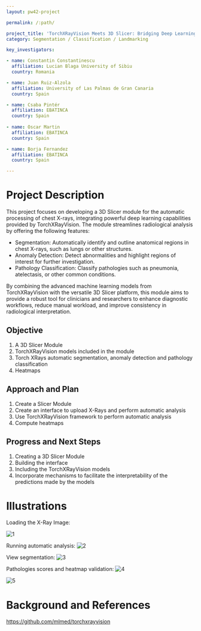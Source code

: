 ```yaml
---
layout: pw42-project

permalink: /:path/

project_title: 'TorchXRayVision Meets 3D Slicer: Bridging Deep Learning and Medical Imaging'
category: Segmentation / Classification / Landmarking

key_investigators:

- name: Constantin Constantinescu
  affiliation: Lucian Blaga University of Sibiu
  country: Romania

- name: Juan Ruiz-Alzola
  affiliation: University of Las Palmas de Gran Canaria
  country: Spain

- name: Csaba Pintér
  affiliation: EBATINCA
  country: Spain
  
- name: Oscar Martin
  affiliation: EBATINCA
  country: Spain

- name: Borja Fernandez
  affiliation: EBATINCA
  country: Spain

---
```


# Project Description

<!-- Add a short paragraph describing the project. -->


This project focuses on developing a 3D Slicer module for the automatic processing of chest X-rays, integrating powerful deep learning capabilities provided by TorchXRayVision. The module streamlines radiological analysis by offering the following features:

- Segmentation: Automatically identify and outline anatomical regions in chest X-rays, such as lungs or other structures.
- Anomaly Detection: Detect abnormalities and highlight regions of interest for further investigation.
- Pathology Classification: Classify pathologies such as pneumonia, atelectasis, or other common conditions.

By combining the advanced machine learning models from TorchXRayVision with the versatile 3D Slicer platform, this module aims to provide a robust tool for clinicians and researchers to enhance diagnostic workflows, reduce manual workload, and improve consistency in radiological interpretation.



## Objective

<!-- Describe here WHAT you would like to achieve (what you will have as end result). -->


1. A 3D Slicer Module
2. TorchXRayVision models included in the module
3. Torch XRays automatic segmentation, anomaly detection and pathology classification
4. Heatmaps




## Approach and Plan

<!-- Describe here HOW you would like to achieve the objectives stated above. -->


1. Create a Slicer Module 
2. Create an interface to upload X-Rays and perform automatic analysis
3. Use TorchXRayVision framework to perform automatic analysis
4. Compute heatmaps




## Progress and Next Steps

<!-- Update this section as you make progress, describing of what you have ACTUALLY DONE.
     If there are specific steps that you could not complete then you can describe them here, too. -->


1. Creating a 3D Slicer Module
2. Building the interface
3. Including the TorchXRayVision models
4. Incorporate mechanisms to facilitate the interpretability of the predictions made by the models





# Illustrations

Loading the X-Ray Image:
<!-- Add pictures and links to videos that demonstrate what has been accomplished. -->
![1](https://github.com/user-attachments/assets/e70dd149-885b-4674-ae5e-7f6a959d2084)

Running automatic analysis:
![2](https://github.com/user-attachments/assets/a694a23c-aaf3-4e6f-8101-8f955bfe336f)

View segmentation:
![3](https://github.com/user-attachments/assets/87216562-bc43-4578-8295-7bbf95ba5450)

Pathologies scores and heatmap validation:
![4](https://github.com/user-attachments/assets/7965821f-d508-4f1d-bdc8-8063e78adef0)


![5](https://github.com/user-attachments/assets/c114764a-ddbc-4054-9fa4-bfe701ea6287)


# Background and References

https://github.com/mlmed/torchxrayvision

<!-- If you developed any software, include link to the source code repository.
     If possible, also add links to sample data, and to any relevant publications. -->


